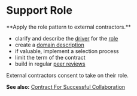 # Support Role

<summary>
**Apply the role pattern to external contractors.**
</summary>

-   clarify and describe the [driver](glossary:organizational-driver) for the [role](section:role)
-   create a [domain description](section:clarify-and-develop-domains)
-   if valuable, implement a selection process
-   limit the term of the contract
-   build in regular [peer reviews](section:peer-review)

External contractors consent to take on their role.

**See also:** [Contract For Successful Collaboration](section:contract-for-successful-collaboration)